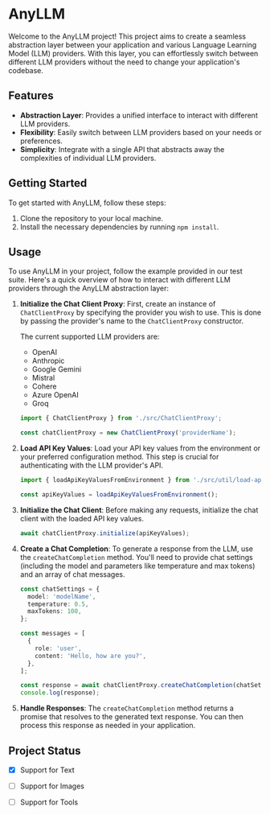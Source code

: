 # AnyLLM

Welcome to the AnyLLM project! This project aims to create a seamless abstraction layer between your application and various Language Learning Model (LLM) providers. With this layer, you can effortlessly switch between different LLM providers without the need to change your application's codebase.

## Features

- **Abstraction Layer**: Provides a unified interface to interact with different LLM providers.
- **Flexibility**: Easily switch between LLM providers based on your needs or preferences.
- **Simplicity**: Integrate with a single API that abstracts away the complexities of individual LLM providers.

## Getting Started

To get started with AnyLLM, follow these steps:

1. Clone the repository to your local machine.
2. Install the necessary dependencies by running `npm install`.

## Usage

To use AnyLLM in your project, follow the example provided in our test suite. Here's a quick overview of how to interact with different LLM providers through the AnyLLM abstraction layer:

1. **Initialize the Chat Client Proxy**:
   First, create an instance of `ChatClientProxy` by specifying the provider you wish to use. This is done by passing the provider's name to the `ChatClientProxy` constructor.

   The current supported LLM providers are:
   - OpenAI
   - Anthropic
   - Google Gemini
   - Mistral
   - Cohere
   - Azure OpenAI
   - Groq


   ```typescript
   import { ChatClientProxy } from './src/ChatClientProxy';

   const chatClientProxy = new ChatClientProxy('providerName');
   ```

2. **Load API Key Values**:
   Load your API key values from the environment or your preferred configuration method. This step is crucial for authenticating with the LLM provider's API.

   ```typescript
   import { loadApiKeyValuesFromEnvironment } from './src/util/load-api-keys';

   const apiKeyValues = loadApiKeyValuesFromEnvironment();
   ```

3. **Initialize the Chat Client**:
   Before making any requests, initialize the chat client with the loaded API key values.

   ```typescript
   await chatClientProxy.initialize(apiKeyValues);
   ```

4. **Create a Chat Completion**:
   To generate a response from the LLM, use the `createChatCompletion` method. You'll need to provide chat settings (including the model and parameters like temperature and max tokens) and an array of chat messages.

   ```typescript
   const chatSettings = {
     model: 'modelName',
     temperature: 0.5,
     maxTokens: 100,
   };

   const messages = [
     {
       role: 'user',
       content: 'Hello, how are you?',
     },
   ];

   const response = await chatClientProxy.createChatCompletion(chatSettings, messages);
   console.log(response);
   ```

5. **Handle Responses**:
   The `createChatCompletion` method returns a promise that resolves to the generated text response. You can then process this response as needed in your application.



## Project Status

- [x] Support for Text
- [ ] Support for Images
- [ ] Support for Tools


